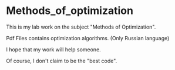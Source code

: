 # Methods_of_optimization

This is my lab work on the subject "Methods of Optimization".

Pdf Files contains optimization algorithms. (Only Russian language)

I hope that my work will help someone.

Of course, I don't claim to be the "best code".
